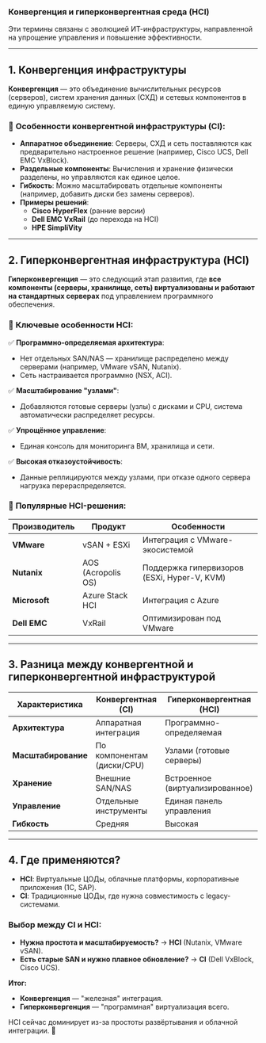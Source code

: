 ### **Конвергенция и гиперконвергентная среда (HCI)**
Эти термины связаны с эволюцией ИТ-инфраструктуры, направленной на упрощение управления и повышение эффективности.  

---

## **1. Конвергенция инфраструктуры**  
**Конвергенция** — это объединение вычислительных ресурсов (серверов), систем хранения данных (СХД) и сетевых компонентов в единую управляемую систему.  

### 🔹 **Особенности конвергентной инфраструктуры (CI):**  
- **Аппаратное объединение**: Серверы, СХД и сеть поставляются как предварительно настроенное решение (например, Cisco UCS, Dell EMC VxBlock).  
- **Раздельные компоненты**: Вычисления и хранение физически разделены, но управляются как единое целое.  
- **Гибкость**: Можно масштабировать отдельные компоненты (например, добавить диски без замены серверов).  
- **Примеры решений**:  
  - **Cisco HyperFlex** (ранние версии)  
  - **Dell EMC VxRail** (до перехода на HCI)  
  - **HPE SimpliVity**  

---

## **2. Гиперконвергентная инфраструктура (HCI)**  
**Гиперконвергенция** — это следующий этап развития, где **все компоненты (серверы, хранилище, сеть) виртуализованы и работают на стандартных серверах** под управлением программного обеспечения.  

### 🔹 **Ключевые особенности HCI:**  
✅ **Программно-определяемая архитектура**:  
   - Нет отдельных SAN/NAS — хранилище распределено между серверами (например, VMware vSAN, Nutanix).  
   - Сеть настраивается программно (NSX, ACI).  

✅ **Масштабирование "узлами"**:  
   - Добавляются готовые серверы (узлы) с дисками и CPU, система автоматически распределяет ресурсы.  

✅ **Упрощённое управление**:  
   - Единая консоль для мониторинга ВМ, хранилища и сети.  

✅ **Высокая отказоустойчивость**:  
   - Данные реплицируются между узлами, при отказе одного сервера нагрузка перераспределяется.  

### 🔹 **Популярные HCI-решения:**  
| Производитель | Продукт              | Особенности                          |  
|--------------|----------------------|--------------------------------------|  
| **VMware**   | vSAN + ESXi          | Интеграция с VMware-экосистемой      |  
| **Nutanix**  | AOS (Acropolis OS)   | Поддержка гипервизоров (ESXi, Hyper-V, KVM) |  
| **Microsoft**| Azure Stack HCI      | Интеграция с Azure                   |  
| **Dell EMC** | VxRail               | Оптимизирован под VMware             |  

---

## **3. Разница между конвергентной и гиперконвергентной инфраструктурой**  
| Характеристика       | Конвергентная (CI)       | Гиперконвергентная (HCI)       |  
|----------------------|--------------------------|--------------------------------|  
| **Архитектура**      | Аппаратная интеграция    | Программно-определяемая        |  
| **Масштабирование**  | По компонентам (диски/CPU) | Узлами (готовые серверы)       |  
| **Хранение**         | Внешние SAN/NAS          | Встроенное (виртуализированное)|  
| **Управление**       | Отдельные инструменты    | Единая панель управления       |  
| **Гибкость**        | Средняя                  | Высокая                        |  

---

## **4. Где применяются?**  
- **HCI**: Виртуальные ЦОДы, облачные платформы, корпоративные приложения (1С, SAP).  
- **CI**: Традиционные ЦОДы, где нужна совместимость с legacy-системами.  

### **Выбор между CI и HCI:**  
- **Нужна простота и масштабируемость?** → **HCI** (Nutanix, VMware vSAN).  
- **Есть старые SAN и нужно плавное обновление?** → **CI** (Dell VxBlock, Cisco UCS).  

**Итог:**  
- **Конвергенция** — "железная" интеграция.  
- **Гиперконвергенция** — "программная" виртуализация всего.  

HCI сейчас доминирует из-за простоты развёртывания и облачной интеграции. 🚀
